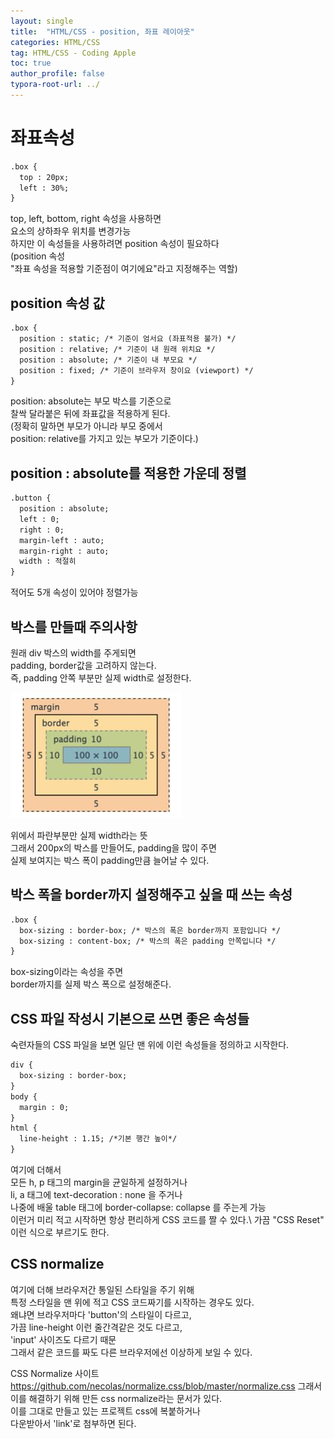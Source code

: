 ```yaml
---
layout: single
title:  "HTML/CSS - position, 좌표 레이아웃"
categories: HTML/CSS
tag: HTML/CSS - Coding Apple
toc: true
author_profile: false
typora-root-url: ../
---
```


# 좌표속성
```html
.box {
  top : 20px;
  left : 30%;
}
```
top, left, bottom, right 속성을 사용하면\
요소의 상하좌우 위치를 변경가능\
하지만 이 속성들을 사용하려면 position 속성이 필요하다\
(position 속성\
"좌표 속성을 적용할 기준점이 여기에요"라고 지정해주는 역할)

## position 속성 값
```html
.box {
  position : static; /* 기준이 엄서요 (좌표적용 불가) */
  position : relative; /* 기준이 내 원래 위치요 */
  position : absolute; /* 기준이 내 부모요 */
  position : fixed; /* 기준이 브라우저 창이요 (viewport) */
}
```
position: absolute는 부모 박스를 기준으로\
찰싹 달라붙은 뒤에 좌표값을 적용하게 된다.\
(정확히 말하면 부모가 아니라 부모 중에서\
position: relative를 가지고 있는 부모가 기준이다.)

## position : absolute를 적용한 가운데 정렬
```html
.button {
  position : absolute; 
  left : 0;
  right : 0; 
  margin-left : auto;
  margin-right : auto;
  width : 적절히
}
```
적어도 5개 속성이 있어야 정렬가능


## 박스를 만들때 주의사항
원래 div 박스의 width를 주게되면\
padding, border값을 고려하지 않는다.\
즉, padding 안쪽 부분만 실제 width로 설정한다.

![boxwidth](/images/2023-11-13-html,css-5/boxwidth.png)

위에서 파란부분만 실제 width라는 뜻\
그래서 200px의 박스를 만들어도, padding을 많이 주면\
실제 보여지는 박스 폭이 padding만큼 늘어날 수 있다.

## 박스 폭을 border까지 설정해주고 싶을 때 쓰는 속성
```html
.box {
  box-sizing : border-box; /* 박스의 폭은 border까지 포함입니다 */
  box-sizing : content-box; /* 박스의 폭은 padding 안쪽입니다 */
}
```
box-sizing이라는 속성을 주면\
border까지를 실제 박스 폭으로 설정해준다.

## CSS 파일 작성시 기본으로 쓰면 좋은 속성들
숙련자들의 CSS 파일을 보면 일단 맨 위에 이런 속성들을 정의하고 시작한다.
```html
div {
  box-sizing : border-box;
}
body {
  margin : 0;
}
html {
  line-height : 1.15; /*기본 행간 높이*/
}
```
여기에 더해서\
모든 h, p 태그의 margin을 균일하게 설정하거나\
li, a 태그에 text-decoration : none 을 주거나\
나중에 배울 table 태그에 border-collapse: collapse 를 주는게 가능\
이런거 미리 적고 시작하면 항상 편리하게 CSS 코드를 짤 수 있다.\ 
가끔 "CSS Reset" 이런 식으로 부르기도 한다.

## CSS normalize
여기에 더해 브라우저간 통일된 스타일을 주기 위해\
특정 스타일을 맨 위에 적고 CSS 코드짜기를 시작하는 경우도 있다.\
왜냐면 브라우저마다 'button'의 스타일이 다르고,\
가끔 line-height 이런 줄간격같은 것도 다르고,\
'input' 사이즈도 다르기 때문\
그래서 같은 코드를 짜도 다른 브라우저에선 이상하게 보일 수 있다.

CSS Normalize 사이트
<https://github.com/necolas/normalize.css/blob/master/normalize.css>
그래서 이를 해결하기 위해 만든 css normalize라는 문서가 있다.\
이를 그대로 만들고 있는 프로젝트 css에 복붙하거나\
다운받아서 'link'로 첨부하면 된다.